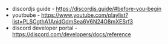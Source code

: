 - discordjs guide - https://discordjs.guide/#before-you-begin
- youtbube - https://www.youtube.com/playlist?list=PLSCgthA1AnidGdmSea6V6N24O8mXESrf3
- discord developer portal - https://discord.com/developers/docs/reference

